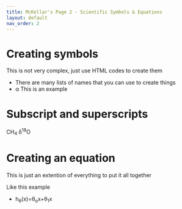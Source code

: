 ```yaml
---
title: McKellar's Page 2 - Scientific Symbols & Equations
layout: default
nav_order: 2
---
```


# Creating symbols 

This is not very complex, just use HTML codes to create them 
* There are many lists of names that you can use to create things
* &alpha; This is an example 

# Subscript and superscripts 
CH<sub>4</sub>
&delta;<sup>18</sup>O

# Creating an equation 
This is just an extention of everything to put it all together

Like this example
* h<sub>&theta;</sub>(x)=&theta;<sub>o</sub>x+&theta;<sub>1</sub>x
